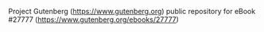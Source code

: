 Project Gutenberg (https://www.gutenberg.org) public repository for eBook #27777 (https://www.gutenberg.org/ebooks/27777)
